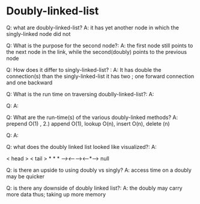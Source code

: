 # Doubly-linked-list

Q: what are doubly-linked-list?
A: it has yet another node in which the singly-linked node did not

Q: What is the purpose for the second node?:
A: the first node still points to the next node in the link,
    while the second(doubly) points to the previous node
    
Q: How does it differ to singly-linked-list? :
A: It has double the connection(s) than the singly-linked-list
    it has two ; one forward connection and one backward

Q: What is the run time on traversing doublly-linked-list?:
A: 

Q: 
A:

Q: What are the run-time(s) of the various doubly-linked methods?
A: prepend O(1) , 2.) append O(1), lookup O(n), insert O(n),
    delete (n)

Q:
A:

Q: what does the doubly linked list looked like visualized?:
A:
  
  < head >      < tail >
    *      *      *
    *--><--*--><--*--> null
    

Q: is there an upside to using doubly vs singly?
A: access time on a doubly may be quicker

Q: is there any downside of doubly linked list?:
A: the doubly may carry more data thus; taking up more memory


